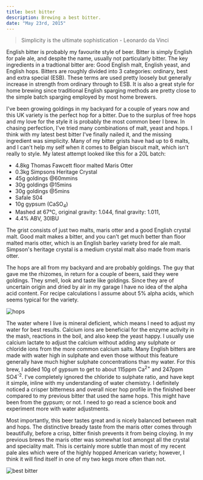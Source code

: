 ```yaml
---
title: best bitter
description: Brewing a best bitter.
date: "May 23rd, 2015"
---
```


> Simplicity is the ultimate sophistication - Leonardo da Vinci

English bitter is probably my favourite style of beer. Bitter is simply English for pale ale, and despite the name, usually not particularly bitter. The key ingredients in a tradtional bitter are: Good English malt, English yeast, and English hops. Bitters are roughly divided into 3 categories: ordinary, best and extra special (ESB). These terms are used pretty loosely but generally increase in strength from ordinary through to ESB. It is also a great style for home brewing since traditional English sparging methods are pretty close to the simple batch sparging employed by most home brewers.

I've been growing goldings in my backyard for a couple of years now and this UK variety is the perfect hop for a bitter. Due to the surplus of free hops and my love for the style it is probably the most common beer I brew. In chasing perfection, I've tried many combinations of malt, yeast and hops. I think with my latest best bitter I've finally nailed it, and the missing ingredient was simplicity. Many of my bitter grists have had up to 6 malts, and I can't help my self when it comes to Belgian biscuit malt, which isn't really to style. My latest attempt looked like this for a 20L batch:
* <malt>4.8kg Thomas Fawcett floor malted Maris Otter</malt>
* <malt>0.3kg Simpsons Heritage Crystal</malt>
* <hop>45g goldings @60mmins</hop>
* <hop>30g goldings @15mins</hop>
* <hop>30g goldings @5mins</hop>
* <yeast>Safale S04</yeast>
* 10g gypsum (CaSO<sub>4</sub>)
* Mashed at 67&deg;C, original gravity: 1.044, final gravity: 1.011, 
* 4.4% ABV, 30IBU

The grist consists of just two malts, maris otter and a good English crystal malt. Good malt makes a bitter, and you can't get much better than floor malted maris otter, which is an English barley variety bred for ale malt. Simpson's heritage crystal is a medium crystal malt also made from maris otter.

The hops are all from my backyard and are probably goldings. The guy that gave me the rhizomes, in return for a couple of beers, said they were goldings. They smell, look and taste like goldings. Since they are of uncertain origin and dried by air in my garage I have no idea of the alpha acid content. For recipe calculations I assume about 5% alpha acids, which seems typical for the variety.

![hops](http://img.maltmurphy.com/hopswide.jpg)

The water where I live is mineral deficient, which means I need to adjust my water for best results. Calcium ions are beneficial for the enzyme activity in the mash, reactions in the boil, and also keep the yeast happy. I usually use calcium lactate to adjust the calcium without adding any sulphate or chloride ions from the more common calcium salts. Many English bitters are made with water high in sulphate and even those without this feature generally have much higher sulphate concentrations than my water. For this brew, I added 10g of gypsum to get to about 115ppm Ca<sup>2+</sup> and 247ppm SO4<sup>-2</sup>. I've completely ignored the chloride to sulphate ratio, and have kept it simple, inline with my understanding of water chemistry. I definitely noticed a crisper bitterness and overall nicer hop profile in the finished beer compared to my previous bitter that used the same hops. This might have been from the gypsum; or not. I need to go read a science book and experiment more with water adjustments.

Most importantly, this beer tastes great and is nicely balanced between malt and hops. The distinctive bready taste from the maris otter comes through beautifully, before a crisp, bitter finish prevents it from being cloying. In my previous brews the maris otter was somewhat lost amongst all the crystal and speciality malt. This is certainly more subtle than most of my recent pale ales which were of the highly hopped American variety; however, I think it will find itself in one of my two kegs more often than not.

![best bitter](http://img.maltmurphy.com/bestbitter.jpg)
